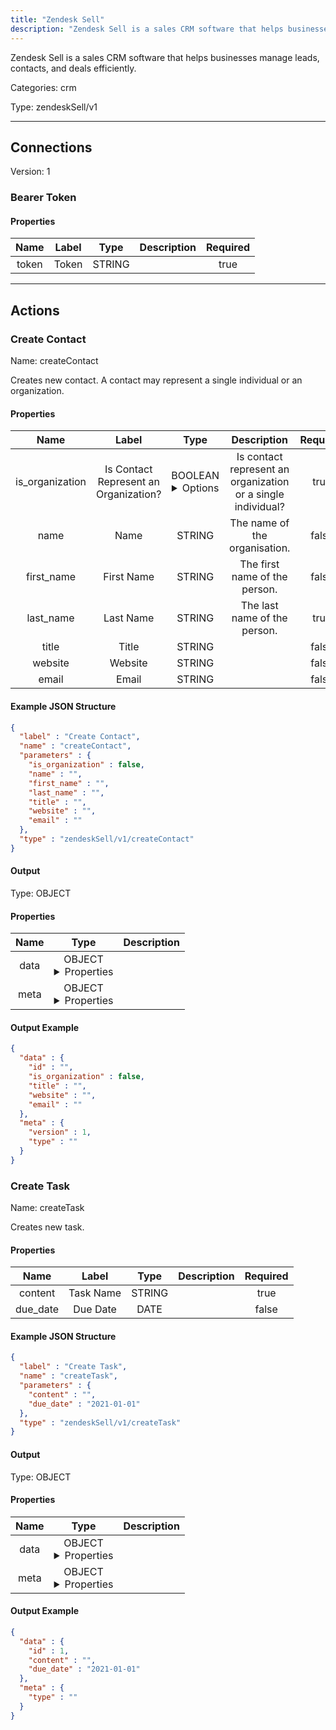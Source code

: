 ```yaml
---
title: "Zendesk Sell"
description: "Zendesk Sell is a sales CRM software that helps businesses manage leads, contacts, and deals efficiently."
---
```


Zendesk Sell is a sales CRM software that helps businesses manage leads, contacts, and deals efficiently.


Categories: crm


Type: zendeskSell/v1

<hr />



## Connections

Version: 1


### Bearer Token

#### Properties

|      Name       |      Label     |     Type     |     Description     | Required |
|:---------------:|:--------------:|:------------:|:-------------------:|:--------:|
| token | Token | STRING |  | true |





<hr />



## Actions


### Create Contact
Name: createContact

Creates new contact. A contact may represent a single individual or an organization.

#### Properties

|      Name       |      Label     |     Type     |     Description     | Required |
|:---------------:|:--------------:|:------------:|:-------------------:|:--------:|
| is_organization | Is Contact Represent an Organization? | BOOLEAN <details> <summary> Options </summary> true, false </details> | Is contact represent an organization or a single individual? | true |
| name | Name | STRING | The name of the organisation. | false |
| first_name | First Name | STRING | The first name of the person. | false |
| last_name | Last Name | STRING | The last name of the person. | true |
| title | Title | STRING |  | false |
| website | Website | STRING |  | false |
| email | Email | STRING |  | false |

#### Example JSON Structure
```json
{
  "label" : "Create Contact",
  "name" : "createContact",
  "parameters" : {
    "is_organization" : false,
    "name" : "",
    "first_name" : "",
    "last_name" : "",
    "title" : "",
    "website" : "",
    "email" : ""
  },
  "type" : "zendeskSell/v1/createContact"
}
```

#### Output



Type: OBJECT


#### Properties

|     Name     |     Type     |     Description     |
|:------------:|:------------:|:-------------------:|
| data | OBJECT <details> <summary> Properties </summary> {STRING\(id), BOOLEAN\(is_organization), STRING\(title), STRING\(website), STRING\(email)} </details> |  |
| meta | OBJECT <details> <summary> Properties </summary> {INTEGER\(version), STRING\(type)} </details> |  |




#### Output Example
```json
{
  "data" : {
    "id" : "",
    "is_organization" : false,
    "title" : "",
    "website" : "",
    "email" : ""
  },
  "meta" : {
    "version" : 1,
    "type" : ""
  }
}
```


### Create Task
Name: createTask

Creates new task.

#### Properties

|      Name       |      Label     |     Type     |     Description     | Required |
|:---------------:|:--------------:|:------------:|:-------------------:|:--------:|
| content | Task Name | STRING |  | true |
| due_date | Due Date | DATE |  | false |

#### Example JSON Structure
```json
{
  "label" : "Create Task",
  "name" : "createTask",
  "parameters" : {
    "content" : "",
    "due_date" : "2021-01-01"
  },
  "type" : "zendeskSell/v1/createTask"
}
```

#### Output



Type: OBJECT


#### Properties

|     Name     |     Type     |     Description     |
|:------------:|:------------:|:-------------------:|
| data | OBJECT <details> <summary> Properties </summary> {INTEGER\(id), STRING\(content), DATE\(due_date)} </details> |  |
| meta | OBJECT <details> <summary> Properties </summary> {STRING\(type)} </details> |  |




#### Output Example
```json
{
  "data" : {
    "id" : 1,
    "content" : "",
    "due_date" : "2021-01-01"
  },
  "meta" : {
    "type" : ""
  }
}
```




